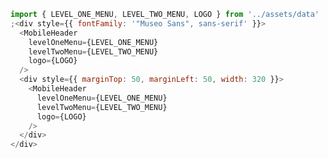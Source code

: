 ```js { "props": { "style": {"padding":"20px 0","border":"0","backgroundImage":"linear-gradient(45deg, #f5f5f5 25%, transparent 25%), linear-gradient(\n      -45deg,\n      #f5f5f5 25%,\n      transparent 25%\n    ), linear-gradient(45deg, transparent 75%, #f5f5f5 75%), linear-gradient(-45deg, transparent 75%, #f5f5f5\n        75%)","backgroundSize":"16px 16px","backgroundPosition":"0 0, 0 8px, 8px -8px, -8px 0px"}}}
import { LEVEL_ONE_MENU, LEVEL_TWO_MENU, LOGO } from '../assets/data'
;<div style={{ fontFamily: '"Museo Sans", sans-serif' }}>
  <MobileHeader
    levelOneMenu={LEVEL_ONE_MENU}
    levelTwoMenu={LEVEL_TWO_MENU}
    logo={LOGO}
  />
  <div style={{ marginTop: 50, marginLeft: 50, width: 320 }}>
    <MobileHeader
      levelOneMenu={LEVEL_ONE_MENU}
      levelTwoMenu={LEVEL_TWO_MENU}
      logo={LOGO}
    />
  </div>
</div>
```
